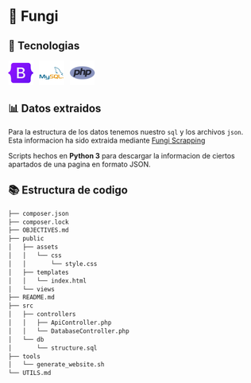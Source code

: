 # 🍄 Fungi
## 🔨 Tecnologias
<img src="public/assets/img/logos/bootstrap.png" width="50" height="50" alt="Bootstrap Logo">&nbsp;&nbsp;&nbsp;<img src="public/assets/img/logos/mysql.png" width="50" height="50" alt="MySQL Logo">&nbsp;&nbsp;&nbsp;<img src="public/assets/img/logos/php.png" width="50" height="50" alt="PHP Logo">

## 📊 Datos extraidos
Para la estructura de los datos tenemos nuestro `sql` y los archivos `json`. Esta informacion ha sido extraida mediante [Fungi Scrapping](https://www.github.com/mgrl39/fungi-scraping)

Scripts hechos en **Python 3** para descargar la informacion de ciertos apartados de una pagina en formato JSON.
## 📚 Estructura de codigo 
```bash
├── composer.json
├── composer.lock
├── OBJECTIVES.md
├── public
│   ├── assets
│   │   └── css
│   │       └── style.css
│   ├── templates
│   │   └── index.html
│   └── views
├── README.md
├── src
│   ├── controllers
│   │   ├── ApiController.php
│   │   └── DatabaseController.php
│   └── db
│       └── structure.sql
├── tools
│   └── generate_website.sh
└── UTILS.md
```

